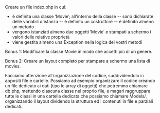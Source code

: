 Creare un file index.php in cui:
- è definita una classe ‘Movie’;
    all'interno della classe 
    -- sono dichiarate delle variabili d'istanza
    -- è definito un costruttore
    -- è definito almeno un metodo
- vengono istanziati almeno due oggetti ‘Movie’ e stampati a schermo i valori delle relative proprietà
- viene gestita almeno una Exception nella logica dei vostri metodi

Bonus 1:
Modificare la classe Movie in modo che accetti piú di un genere.

Bonus 2:
Creare un layout completo per stampare a schermo una lista di movies.

Facciamo attenzione all’organizzazione del codice, suddividendolo in appositi file e cartelle. 
Possiamo ad esempio organizzare il codice creando un file dedicato ai dati (tipo le array di oggetti) che potremmo chiamare db.php, mettendo ciascuna classe nel proprio file, e magari raggruppare tutte le classi in una cartella dedicata che possiamo chiamare Models/, organizzando il layout dividendo la struttura ed i contenuti in file e parziali dedicati.